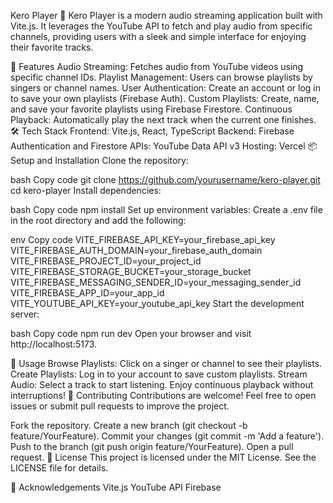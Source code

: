 Kero Player 🎵
Kero Player is a modern audio streaming application built with Vite.js. It leverages the YouTube API to fetch and play audio from specific channels, providing users with a sleek and simple interface for enjoying their favorite tracks.

🚀 Features
Audio Streaming: Fetches audio from YouTube videos using specific channel IDs.
Playlist Management: Users can browse playlists by singers or channel names.
User Authentication: Create an account or log in to save your own playlists (Firebase Auth).
Custom Playlists: Create, name, and save your favorite playlists using Firebase Firestore.
Continuous Playback: Automatically play the next track when the current one finishes.
🛠️ Tech Stack
Frontend: Vite.js, React, TypeScript
Backend: Firebase Authentication and Firestore
APIs: YouTube Data API v3
Hosting: Vercel
📦 Setup and Installation
Clone the repository:

bash
Copy code
git clone https://github.com/yourusername/kero-player.git
cd kero-player
Install dependencies:

bash
Copy code
npm install
Set up environment variables:
Create a .env file in the root directory and add the following:

env
Copy code
VITE_FIREBASE_API_KEY=your_firebase_api_key
VITE_FIREBASE_AUTH_DOMAIN=your_firebase_auth_domain
VITE_FIREBASE_PROJECT_ID=your_project_id
VITE_FIREBASE_STORAGE_BUCKET=your_storage_bucket
VITE_FIREBASE_MESSAGING_SENDER_ID=your_messaging_sender_id
VITE_FIREBASE_APP_ID=your_app_id
VITE_YOUTUBE_API_KEY=your_youtube_api_key
Start the development server:

bash
Copy code
npm run dev
Open your browser and visit http://localhost:5173.

📖 Usage
Browse Playlists: Click on a singer or channel to see their playlists.
Create Playlists: Log in to your account to save custom playlists.
Stream Audio: Select a track to start listening. Enjoy continuous playback without interruptions!
🤝 Contributing
Contributions are welcome!
Feel free to open issues or submit pull requests to improve the project.

Fork the repository.
Create a new branch (git checkout -b feature/YourFeature).
Commit your changes (git commit -m 'Add a feature').
Push to the branch (git push origin feature/YourFeature).
Open a pull request.
📄 License
This project is licensed under the MIT License. See the LICENSE file for details.

🌟 Acknowledgements
Vite.js
YouTube API
Firebase

